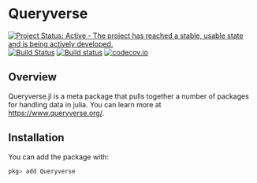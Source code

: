 # Queryverse

[![Project Status: Active - The project has reached a stable, usable state and is being actively developed.](http://www.repostatus.org/badges/latest/active.svg)](http://www.repostatus.org/#active)
[![Build Status](https://travis-ci.org/queryverse/Queryverse.jl.svg?branch=master)](https://travis-ci.org/queryverse/Queryverse.jl)
[![Build status](https://ci.appveyor.com/api/projects/status/4bf4b25hr0b68xbm/branch/master?svg=true)](https://ci.appveyor.com/project/queryverse/queryverse-jl/branch/master)
[![codecov.io](http://codecov.io/github/queryverse/Queryverse.jl/coverage.svg?branch=master)](http://codecov.io/github/queryverse/Queryverse.jl?branch=master)

## Overview

Queryverse.jl is a meta package that pulls together a number of packages for handling data in julia. You can learn more at https://www.queryverse.org/.

## Installation

You can add the package with:
````julia
pkg> add Queryverse
````

